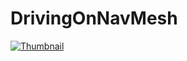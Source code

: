 # DrivingOnNavMesh

[![Thumbnail](http://img.youtube.com/vi/vTzpLTaRIEc/0.jpg)](https://youtu.be/vTzpLTaRIEc)
